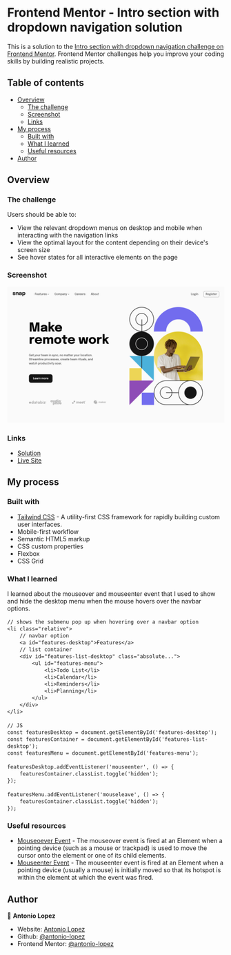 # Frontend Mentor - Intro section with dropdown navigation solution

This is a solution to the [Intro section with dropdown navigation challenge on Frontend Mentor](https://www.frontendmentor.io/challenges/intro-section-with-dropdown-navigation-ryaPetHE5). Frontend Mentor challenges help you improve your coding skills by building realistic projects.

## Table of contents

- [Overview](#overview)
  - [The challenge](#the-challenge)
  - [Screenshot](#screenshot)
  - [Links](#links)
- [My process](#my-process)
  - [Built with](#built-with)
  - [What I learned](#what-i-learned)
  - [Useful resources](#useful-resources)
- [Author](#author)

## Overview

### The challenge

Users should be able to:

- View the relevant dropdown menus on desktop and mobile when interacting with the navigation links
- View the optimal layout for the content depending on their device's screen size
- See hover states for all interactive elements on the page

### Screenshot

![](/images/screenshot.png)

### Links

- [Solution](https://your-solution-url.com)
- [Live Site](https://your-live-site-url.com)

## My process

### Built with

- [Tailwind CSS](https://tailwindcss.com/) - A utility-first CSS framework for rapidly building custom user interfaces.
- Mobile-first workflow
- Semantic HTML5 markup
- CSS custom properties
- Flexbox
- CSS Grid

### What I learned

I learned about the mouseover and mouseenter event that I used to show and hide the desktop menu when the mouse hovers over the navbar options.

```
// shows the submenu pop up when hovering over a navbar option
<li class="relative">
	// navbar option
	<a id="features-desktop">Features</a>
	// list container
	<div id="features-list-desktop" class="absolute...">
		<ul id="features-menu">
			<li>Todo List</li>
			<li>Calendar</li>
			<li>Reminders</li>
			<li>Planning</li>
		</ul>
	</div>
</li>

// JS
const featuresDesktop = document.getElementById('features-desktop');
const featuresContainer = document.getElementById('features-list-desktop');
const featuresMenu = document.getElementById('features-menu');

featuresDesktop.addEventListener('mouseenter', () => {
	featuresContainer.classList.toggle('hidden');
});

featuresMenu.addEventListener('mouseleave', () => {
	featuresContainer.classList.toggle('hidden');
});

```

### Useful resources

- [Mouseoever Event](https://developer.mozilla.org/en-US/docs/Web/API/Element/mouseover_event) - The mouseover event is fired at an Element when a pointing device (such as a mouse or trackpad) is used to move the cursor onto the element or one of its child elements.
- [Mouseenter Event](https://developer.mozilla.org/en-US/docs/Web/API/Element/mouseenter_event) - The mouseenter event is fired at an Element when a pointing device (usually a mouse) is initially moved so that its hotspot is within the element at which the event was fired.

## Author

👤 **Antonio Lopez**

- Website: [Antonio Lopez](https://www.antoniolopez.me/)
- Github: [@antonio-lopez](https://github.com/antonio-lopez)
- Frontend Mentor: [@antonio-lopez](https://www.frontendmentor.io/profile/antonio-lopez)
